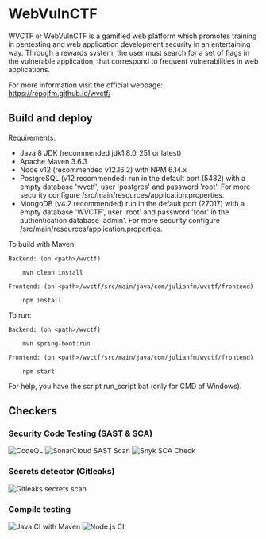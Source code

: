 # WebVulnCTF

WVCTF or WebVulnCTF is a gamified web platform which promotes training in pentesting and web application development security in an entertaining way. Through a rewards system, the user must search for a set of flags in the vulnerable application, that correspond to frequent vulnerabilities in web applications.  

For more information visit the official webpage: https://repojfm.github.io/wvctf/

## Build and deploy

Requirements:

 - Java 8 JDK (recommended jdk1.8.0_251 or latest)
 - Apache Maven 3.6.3
 - Node v12 (recommended v12.16.2) with NPM 6.14.x
 - PostgreSQL (v12 recommended) run in the default port (5432) with a empty database 'wvctf', user 'postgres' and password 'root'. For more security configure /src/main/resources/application.properties.
 - MongoDB (v4.2 recommended) run in the default port (27017) with a empty database 'WVCTF', user 'root' and password 'toor' in the authentication database 'admin'. For more security configure /src/main/resources/application.properties.

To build with Maven: 

	Backend: (on <path>/wvctf)
	
		mvn clean install
	
	Frontend: (on <path>/wvctf/src/main/java/com/julianfm/wvctf/frontend)
	
		npm install

To run:

	Backend: (on <path>/wvctf)
	
		mvn spring-boot:run
	
	Frontend: (on <path>/wvctf/src/main/java/com/julianfm/wvctf/frontend)
	
		npm start

For help, you have the script run_script.bat (only for CMD of Windows).


## Checkers

### Security Code Testing (SAST & SCA)
![CodeQL](https://github.com/repoJFM/wvctf/workflows/CodeQL/badge.svg)
![SonarCloud SAST Scan](https://github.com/repoJFM/wvctf/workflows/SonarCloud%20SAST%20Scan/badge.svg)
![Snyk SCA Check](https://github.com/repoJFM/wvctf/workflows/Snyk%20SCA%20Check/badge.svg)

### Secrets detector (Gitleaks)
![Gitleaks secrets scan](https://github.com/repoJFM/wvctf/workflows/Gitleaks%20secrets%20scan/badge.svg)

### Compile testing
![Java CI with Maven](https://github.com/repoJFM/wvctf/workflows/Java%20CI%20with%20Maven/badge.svg)
![Node.js CI](https://github.com/repoJFM/wvctf/workflows/Node.js%20CI/badge.svg)
